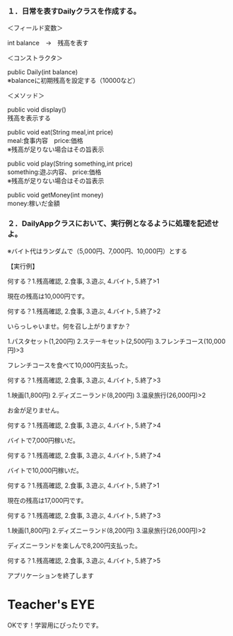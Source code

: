 ### １．日常を表すDailyクラスを作成する。


＜フィールド変数＞

int balance　→　残高を表す

＜コンストラクタ＞

public Daily(int balance)  
※balanceに初期残高を設定する（10000など）

＜メソッド＞

public void display()  
残高を表示する

public void eat(String meal,int price)  
meal:食事内容　price:価格  
※残高が足りない場合はその旨表示

public void play(String something,int price)  
something:遊ぶ内容、 price:価格  
※残高が足りない場合はその旨表示

public void getMoney(int money)  
money:稼いだ金額


### ２．DailyAppクラスにおいて、実行例となるように処理を記述せよ。

※バイト代はランダムで（5,000円、7,000円、10,000円）とする


【実行例】

何する？1.残高確認, 2.食事, 3.遊ぶ, 4.バイト, 5.終了>1

現在の残高は10,000円です。

何する？1.残高確認, 2.食事, 3.遊ぶ, 4.バイト, 5.終了>2

いらっしゃいませ。何を召し上がりますか？

1.パスタセット(1,200円) 2.ステーキセット(2,500円) 3.フレンチコース(10,000円)>3

フレンチコースを食べて10,000円支払った。

何する？1.残高確認, 2.食事, 3.遊ぶ, 4.バイト, 5.終了>3

1.映画(1,800円) 2.ディズニーランド(8,200円) 3.温泉旅行(26,000円)>2

お金が足りません。

何する？1.残高確認, 2.食事, 3.遊ぶ, 4.バイト, 5.終了>4

バイトで7,000円稼いだ。

何する？1.残高確認, 2.食事, 3.遊ぶ, 4.バイト, 5.終了>4

バイトで10,000円稼いだ。

何する？1.残高確認, 2.食事, 3.遊ぶ, 4.バイト, 5.終了>1

現在の残高は17,000円です。

何する？1.残高確認, 2.食事, 3.遊ぶ, 4.バイト, 5.終了>3

1.映画(1,800円) 2.ディズニーランド(8,200円) 3.温泉旅行(26,000円)>2

ディズニーランドを楽しんで8,200円支払った。

何する？1.残高確認, 2.食事, 3.遊ぶ, 4.バイト, 5.終了>5

アプリケーションを終了します

# Teacher's EYE

OKです！学習用にぴったりです。

